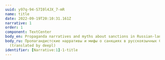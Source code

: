 ```yaml
---
uuid: y97q-94-S7I0l4JX_7-mR
name: title
date: 2022-09-19T20:10:31.161Z
narrative: 1
order: 1
component: TextCenter
body_en: Propaganda narratives and myths about sanctions in Russian-language media.
body_ru: Пропагандистские нарративы и мифы о санкциях в русскоязычных СМИ.
  (translated by deepl)
identifier: [Narrative:1]-1-title
---
```

